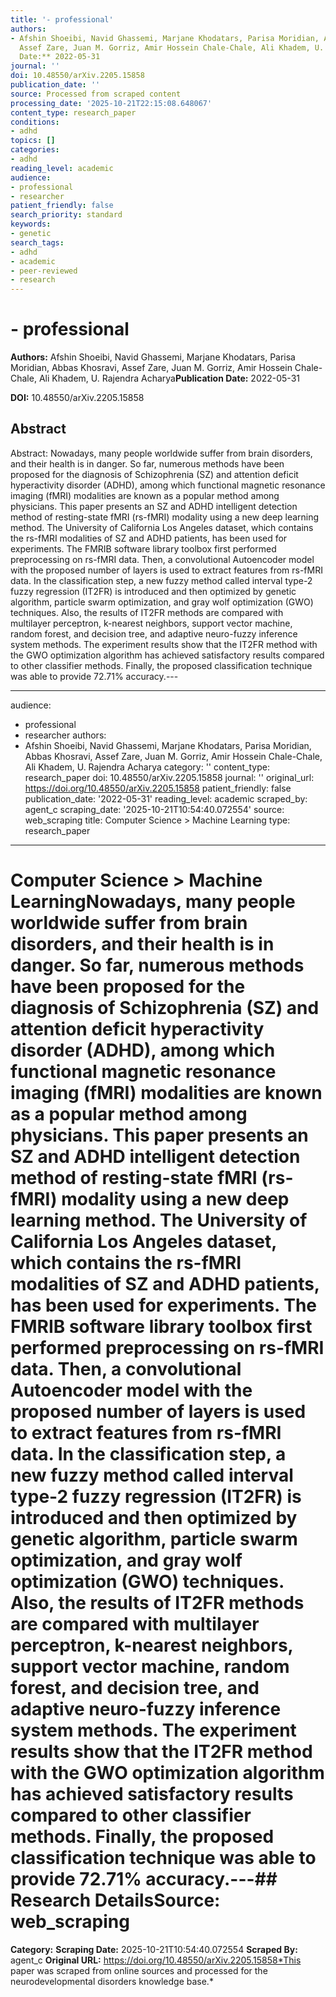 ```yaml
---
title: '- professional'
authors:
- Afshin Shoeibi, Navid Ghassemi, Marjane Khodatars, Parisa Moridian, Abbas Khosravi,
  Assef Zare, Juan M. Gorriz, Amir Hossein Chale-Chale, Ali Khadem, U. Rajendra Acharya**Publication
  Date:** 2022-05-31
journal: ''
doi: 10.48550/arXiv.2205.15858
publication_date: ''
source: Processed from scraped content
processing_date: '2025-10-21T22:15:08.648067'
content_type: research_paper
conditions:
- adhd
topics: []
categories:
- adhd
reading_level: academic
audience:
- professional
- researcher
patient_friendly: false
search_priority: standard
keywords:
- genetic
search_tags:
- adhd
- academic
- peer-reviewed
- research
---
```


# - professional

**Authors:** Afshin Shoeibi, Navid Ghassemi, Marjane Khodatars, Parisa Moridian, Abbas Khosravi, Assef Zare, Juan M. Gorriz, Amir Hossein Chale-Chale, Ali Khadem, U. Rajendra Acharya**Publication Date:** 2022-05-31

**DOI:** 10.48550/arXiv.2205.15858

## Abstract

Abstract:
Nowadays, many people worldwide suffer from brain disorders, and their health is in danger. So far, numerous methods have been proposed for the diagnosis of Schizophrenia (SZ) and attention deficit hyperactivity disorder (ADHD), among which functional magnetic resonance imaging (fMRI) modalities are known as a popular method among physicians. This paper presents an SZ and ADHD intelligent detection method of resting-state fMRI (rs-fMRI) modality using a new deep learning method. The University of California Los Angeles dataset, which contains the rs-fMRI modalities of SZ and ADHD patients, has been used for experiments. The FMRIB software library toolbox first performed preprocessing on rs-fMRI data. Then, a convolutional Autoencoder model with the proposed number of layers is used to extract features from rs-fMRI data. In the classification step, a new fuzzy method called interval type-2 fuzzy regression (IT2FR) is introduced and then optimized by genetic algorithm, particle swarm optimization, and gray wolf optimization (GWO) techniques. Also, the results of IT2FR methods are compared with multilayer perceptron, k-nearest neighbors, support vector machine, random forest, and decision tree, and adaptive neuro-fuzzy inference system methods. The experiment results show that the IT2FR method with the GWO optimization algorithm has achieved satisfactory results compared to other classifier methods. Finally, the proposed classification technique was able to provide 72.71% accuracy.---

---
audience:
- professional
- researcher
authors:
- Afshin Shoeibi, Navid Ghassemi, Marjane Khodatars, Parisa Moridian, Abbas Khosravi,
Assef Zare, Juan M. Gorriz, Amir Hossein Chale-Chale, Ali Khadem, U. Rajendra Acharya
category: ''
content_type: research_paper
doi: 10.48550/arXiv.2205.15858
journal: ''
original_url: https://doi.org/10.48550/arXiv.2205.15858
patient_friendly: false
publication_date: '2022-05-31'
reading_level: academic
scraped_by: agent_c
scraping_date: '2025-10-21T10:54:40.072554'
source: web_scraping
title: Computer Science > Machine Learning
type: research_paper
---
# Computer Science > Machine LearningNowadays, many people worldwide suffer from brain disorders, and their health is in danger. So far, numerous methods have been proposed for the diagnosis of Schizophrenia (SZ) and attention deficit hyperactivity disorder (ADHD), among which functional magnetic resonance imaging (fMRI) modalities are known as a popular method among physicians. This paper presents an SZ and ADHD intelligent detection method of resting-state fMRI (rs-fMRI) modality using a new deep learning method. The University of California Los Angeles dataset, which contains the rs-fMRI modalities of SZ and ADHD patients, has been used for experiments. The FMRIB software library toolbox first performed preprocessing on rs-fMRI data. Then, a convolutional Autoencoder model with the proposed number of layers is used to extract features from rs-fMRI data. In the classification step, a new fuzzy method called interval type-2 fuzzy regression (IT2FR) is introduced and then optimized by genetic algorithm, particle swarm optimization, and gray wolf optimization (GWO) techniques. Also, the results of IT2FR methods are compared with multilayer perceptron, k-nearest neighbors, support vector machine, random forest, and decision tree, and adaptive neuro-fuzzy inference system methods. The experiment results show that the IT2FR method with the GWO optimization algorithm has achieved satisfactory results compared to other classifier methods. Finally, the proposed classification technique was able to provide 72.71% accuracy.---## Research Details**Source:** web_scraping
**Category:**
**Scraping Date:** 2025-10-21T10:54:40.072554
**Scraped By:** agent_c
**Original URL:** https://doi.org/10.48550/arXiv.2205.15858*This paper was scraped from online sources and processed for the neurodevelopmental disorders knowledge base.*